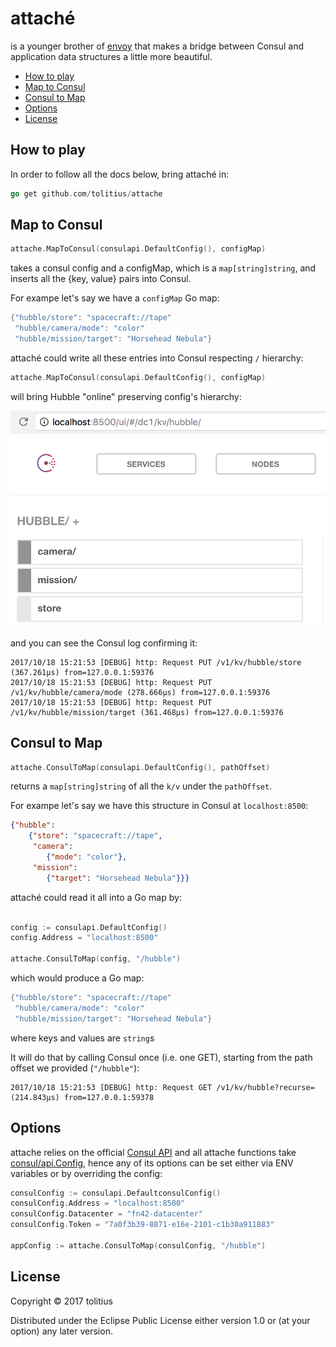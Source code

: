 # attaché

is a younger brother of [envoy](https://github.com/tolitius/envoy) that makes a bridge between Consul and application data structures a little more beautiful.

- [How to play](#how-to-play)
- [Map to Consul](#map-to-consul)
- [Consul to Map](#consul-to-map)
- [Options](#options)
- [License](#license)

## How to play

In order to follow all the docs below, bring attaché in:

```go
go get github.com/tolitius/attache
```

## Map to Consul

```go
attache.MapToConsul(consulapi.DefaultConfig(), configMap)
```

takes a consul config and a configMap, which is a `map[string]string`,
and inserts all the {key, value} pairs into Consul.

For exampe let's say we have a `configMap` Go map:

```go
{"hubble/store": "spacecraft://tape"
 "hubble/camera/mode": "color"
 "hubble/mission/target": "Horsehead Nebula"}
```

attaché could write all these entries into Consul respecting `/` hierarchy:

```go
attache.MapToConsul(consulapi.DefaultConfig(), configMap)
```

will bring Hubble "online" preserving config's hierarchy:

<p align="center"><img src="doc/img/to-consul.png" width="600px"></p>

and you can see the Consul log confirming it:

```log
2017/10/18 15:21:53 [DEBUG] http: Request PUT /v1/kv/hubble/store (367.261µs) from=127.0.0.1:59376
2017/10/18 15:21:53 [DEBUG] http: Request PUT /v1/kv/hubble/camera/mode (278.666µs) from=127.0.0.1:59376
2017/10/18 15:21:53 [DEBUG] http: Request PUT /v1/kv/hubble/mission/target (361.468µs) from=127.0.0.1:59376
```

## Consul to Map

```go
attache.ConsulToMap(consulapi.DefaultConfig(), pathOffset)
```

returns a `map[string]string` of all the `k/v` under the `pathOffset`.

For exampe let's say we have this structure in Consul at `localhost:8500`:

```json
{"hubble":
    {"store": "spacecraft://tape",
     "camera":
        {"mode": "color"},
     "mission":
        {"target": "Horsehead Nebula"}}}
```

attaché could read it all into a Go map by:

```go

config := consulapi.DefaultConfig()
config.Address = "localhost:8500"

attache.ConsulToMap(config, "/hubble")
```

which would produce a Go map:

```go
{"hubble/store": "spacecraft://tape"
 "hubble/camera/mode": "color"
 "hubble/mission/target": "Horsehead Nebula"}
```

where keys and values are `string`s

It will do that by calling Consul once (i.e. one GET), starting from the path offset we provided (`"/hubble"`):

```log
2017/10/18 15:21:53 [DEBUG] http: Request GET /v1/kv/hubble?recurse= (214.843µs) from=127.0.0.1:59378
```

## Options

attache relies on the official [Consul API](https://godoc.org/github.com/hashicorp/consul/api) and all attache functions take
[consul/api.Config](https://godoc.org/github.com/hashicorp/consul/api#Config), hence any of its options can be set either via ENV variables
or by overriding the config:

```go
consulConfig := consulapi.DefaultconsulConfig()
consulConfig.Address = "localhost:8500"
consulConfig.Datacenter = "fn42-datacenter"
consulConfig.Token = "7a0f3b39-8871-e16e-2101-c1b30a911883"

appConfig := attache.ConsulToMap(consulConfig, "/hubble")
```

## License

Copyright © 2017 tolitius

Distributed under the Eclipse Public License either version 1.0 or (at your option) any later version.
